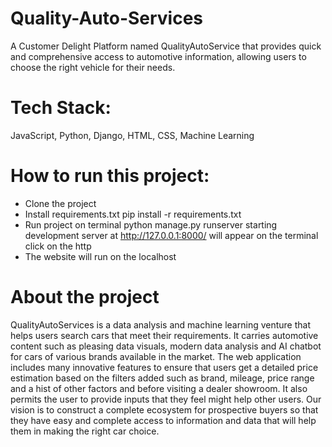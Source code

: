 # Quality-Auto-Services
A Customer Delight Platform named QualityAutoService that provides quick and comprehensive access to automotive information, allowing users to choose the right vehicle for their needs. 

# Tech Stack:
JavaScript, Python, Django, HTML, CSS, Machine Learning

# How to run this project:
* Clone the project
* Install requirements.txt
  pip install -r requirements.txt
* Run project on terminal
  python manage.py runserver
  starting development server at http://127.0.0.1:8000/
  will appear on the terminal click on the http
* The website will run on the localhost

# About the project 
QualityAutoServices is a data analysis and machine learning venture that helps users search cars that meet their requirements.
It carries automotive content such as pleasing data visuals, modern data analysis and AI chatbot for cars of various brands available in the market.
The web application includes many innovative features to ensure that users get a detailed price estimation based on the filters added such as brand, mileage, price range and a hist of other factors and before visiting a dealer showroom. It also permits the user to provide inputs that they feel might help other users.
Our vision is to construct a complete ecosystem for prospective buyers so that they have easy and complete access to information and data that will help them in making the right car choice.
